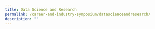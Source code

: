 ```yaml
---
title: Data Science and Research
permalink: /career-and-industry-symposium/datascienceandresearch/
description: ""
---
```

